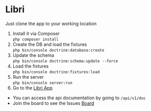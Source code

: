 # Libri

Just clone the app to your working location 
1. Install it via Composer <br>
``` php composer install ``` <br>
2. Create the DB and load the fixtures <br>
``` php bin/console doctrine:database:create ``` <br>
3. Update the schema <br>
``` php bin/console doctrine:schema:update --force ``` <br>
4. Load the fixtures <br>
``` php bin/console doctrine:fixtures:load ``` <br>
5. Run the server <br>
``` php bin/console server:run ``` <br>
6. Go to the [Libri App](http://localhost:8000/) <br>

- You can access the api documentation by going to `/api/v1/doc`
- Join the board to see the Issues [Board](https://waffle.io/DDDevelopers/Libri/join)
